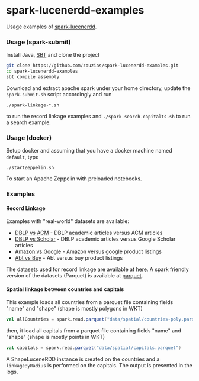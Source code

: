 # spark-lucenerdd-examples

Usage examples of [spark-lucenerdd](https://github.com/zouzias/spark-lucenerdd).

### Usage (spark-submit)

Install Java, [SBT](http://www.scala-sbt.org) and clone the project

```bash
git clone https://github.com/zouzias/spark-lucenerdd-examples.git
cd spark-lucenerdd-examples
sbt compile assembly
```

Download and extract apache spark under your home directory, update the `spark-submit.sh` script accordingly and run

```
./spark-linkage-*.sh
```

to run the record linkage examples and `./spark-search-capitalts.sh` to run a search example.

### Usage (docker)

Setup docker and  assuming that you have a docker machine named `default`, type

```
./startZeppelin.sh
```
To start an Apache Zeppelin with preloaded notebooks.


### Examples

#### Record Linkage

Examples with "real-world" datasets are available:

* [DBLP vs ACM](https://github.com/zouzias/spark-lucenerdd-examples/blob/master/src/main/scala/org/zouzias/spark/lucenerdd/examples/linkage/LinkageACMvsDBLP.scala) - DBLP academic articles versus ACM articles
* [DBLP vs Scholar](https://github.com/zouzias/spark-lucenerdd-examples/blob/master/src/main/scala/org/zouzias/spark/lucenerdd/examples/linkage/LinkageScholarvsDBLP.scala) - DBLP academic articles versus Google Scholar articles
* [Amazon vs Google](https://github.com/zouzias/spark-lucenerdd-examples/blob/master/src/main/scala/org/zouzias/spark/lucenerdd/examples/linkage/LinkageGooglevsAmazon.scala) - Amazon versus google product listings
* [Abt vs Buy](https://github.com/zouzias/spark-lucenerdd-examples/blob/master/src/main/scala/org/zouzias/spark/lucenerdd/examples/linkage/LinkageAbtvsBuy.scala) - Abt versus buy product listings

The datasets used for record linkage are
available at [here](http://dbs.uni-leipzig.de/en/research/projects/object_matching/fever/benchmark_datasets_for_entity_resolution). A spark friendly version of the datasets (Parquet) is available at [parquet](https://github.com/zouzias/spark-lucenerdd-examples/tree/master/data). 

#### Spatial linkage between countries and capitals

This example loads all countries from a parquet file containing fields "name" and "shape" (shape is mostly polygons in WKT)

```scala
val allCountries = spark.read.parquet("data/spatial/countries-poly.parquet")
```
then, it load all capitals from a parquet file containing fields "name" and "shape" (shape is mostly points in WKT)

```scala
val capitals = spark.read.parquet("data/spatial/capitals.parquet")
```

A ShapeLuceneRDD instance is created on the countries and a `linkageByRadius` is performed on the capitals. The output is presented in the logs.
